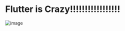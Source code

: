 # Flutter is Crazy!!!!!!!!!!!!!!!!!
![image](https://github.com/user-attachments/assets/382ff28c-4bff-4895-b9a1-a36072dac3d6)
